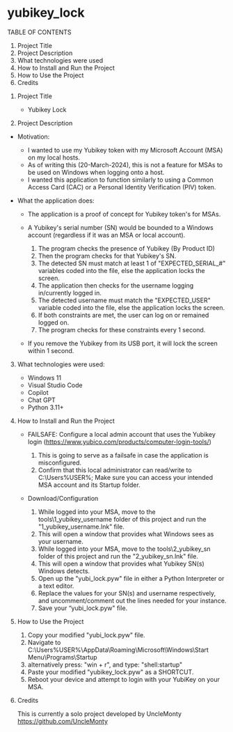 # yubikey_lock

TABLE OF CONTENTS

   1) Project Title
   2) Project Description
   3) What technologies were used
   4) How to Install and Run the Project
   5) How to Use the Project
   6) Credits

1. Project Title

   - Yubikey Lock

3. Project Description

- Motivation:
   
  - I wanted to use my Yubikey token with my Microsoft Account (MSA) on my local hosts.
  - As of writing this (20-March-2024), this is not a feature for MSAs to be used on Windows when logging onto a host.
  - I wanted this application to function similarly to using a Common Access Card (CAC) or a Personal Identity Verification (PIV) token.

- What the application does:
  
   - The application is a proof of concept for Yubikey token's for MSAs.
   - A Yubikey's serial number (SN) would be bounded to a Windows account (regardless if it was an MSA or local account).
   
      1) The program checks the presence of Yubikey (By Product ID)
      2) Then the program checks for that Yubikey's SN.
      3) The detected SN must match at least 1 of "EXPECTED_SERIAL_#" variables coded into the file, else the application locks the screen.
      4) The application then checks for the username logging in/currently logged in.
      5) The detected username must match the "EXPECTED_USER" variable coded into the file, else the application locks the screen.
      6) If both constraints are met, the user can log on or remained logged on.
      7) The program checks for these constraints every 1 second.

   - If you remove the Yubikey from its USB port, it will lock the screen within 1 second. 

3. What technologies were used:
   
   - Windows 11
   - Visual Studio Code
   - Copilot
   - Chat GPT
   - Python 3.11+

4. How to Install and Run the Project

   - FAILSAFE: Configure a local admin account that uses the Yubikey login (https://www.yubico.com/products/computer-login-tools/)
      1) This is going to serve as a failsafe in case the application is misconfigured.
      2) Confirm that this local administrator can read/write to C:\Users\%USER%; Make sure you can access your intended MSA account and its Startup folder.
   
   - Download/Configuration
   
      1) While logged into your MSA, move to the tools\1_yubikey_username folder of this project and run the "1_yubikey_username.lnk" file.
      2) This will open a window that provides what Windows sees as your username.
      3) While logged into your MSA, move to the tools\2_yubikey_sn folder of this project and run the "2_yubikey_sn.lnk" file.
      4) This will open a window that provides what Yubikey SN(s) Windows detects.
      5) Open up the "yubi_lock.pyw" file in either a Python Interpreter or a text editor.
      6) Replace the values for your SN(s) and username respectively, and uncomment/comment out the lines needed for your instance.
      7) Save your “yubi_lock.pyw" file.

5. How to Use the Project

   1) Copy your modified "yubi_lock.pyw" file.
   2) Navigate to C:\Users\%USER%\AppData\Roaming\Microsoft\Windows\Start Menu\Programs\Startup
   3) alternatively press: "win + r", and type: "shell:startup"
   4) Paste your modified "yubikey_lock.pyw" as a SHORTCUT.
   5) Reboot your device and attempt to login with your YubiKey on your MSA.

6. Credits

   This is currently a solo project developed by UncleMonty
   https://github.com/UncleMonty
